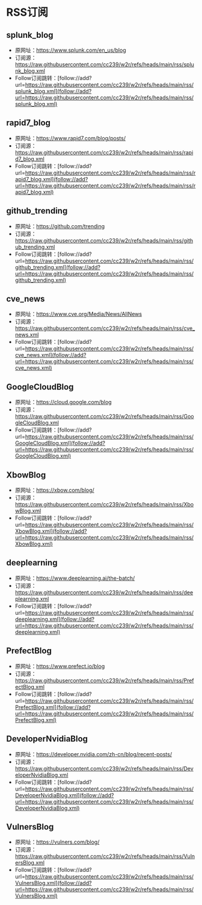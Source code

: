 # RSS订阅

## splunk_blog
- 原网址：https://www.splunk.com/en_us/blog
- 订阅源：https://raw.githubusercontent.com/cc239/w2r/refs/heads/main/rss/splunk_blog.xml
- Follow订阅跳转：[follow://add?url=https://raw.githubusercontent.com/cc239/w2r/refs/heads/main/rss/splunk_blog.xml](follow://add?url=https://raw.githubusercontent.com/cc239/w2r/refs/heads/main/rss/splunk_blog.xml)

## rapid7_blog
- 原网址：https://www.rapid7.com/blog/posts/
- 订阅源：https://raw.githubusercontent.com/cc239/w2r/refs/heads/main/rss/rapid7_blog.xml
- Follow订阅跳转：[follow://add?url=https://raw.githubusercontent.com/cc239/w2r/refs/heads/main/rss/rapid7_blog.xml](follow://add?url=https://raw.githubusercontent.com/cc239/w2r/refs/heads/main/rss/rapid7_blog.xml)

## github_trending
- 原网址：https://github.com/trending
- 订阅源：https://raw.githubusercontent.com/cc239/w2r/refs/heads/main/rss/github_trending.xml
- Follow订阅跳转：[follow://add?url=https://raw.githubusercontent.com/cc239/w2r/refs/heads/main/rss/github_trending.xml](follow://add?url=https://raw.githubusercontent.com/cc239/w2r/refs/heads/main/rss/github_trending.xml)

## cve_news
- 原网址：https://www.cve.org/Media/News/AllNews
- 订阅源：https://raw.githubusercontent.com/cc239/w2r/refs/heads/main/rss/cve_news.xml
- Follow订阅跳转：[follow://add?url=https://raw.githubusercontent.com/cc239/w2r/refs/heads/main/rss/cve_news.xml](follow://add?url=https://raw.githubusercontent.com/cc239/w2r/refs/heads/main/rss/cve_news.xml)

## GoogleCloudBlog
- 原网址：https://cloud.google.com/blog
- 订阅源：https://raw.githubusercontent.com/cc239/w2r/refs/heads/main/rss/GoogleCloudBlog.xml
- Follow订阅跳转：[follow://add?url=https://raw.githubusercontent.com/cc239/w2r/refs/heads/main/rss/GoogleCloudBlog.xml](follow://add?url=https://raw.githubusercontent.com/cc239/w2r/refs/heads/main/rss/GoogleCloudBlog.xml)

## XbowBlog
- 原网址：https://xbow.com/blog/
- 订阅源：https://raw.githubusercontent.com/cc239/w2r/refs/heads/main/rss/XbowBlog.xml
- Follow订阅跳转：[follow://add?url=https://raw.githubusercontent.com/cc239/w2r/refs/heads/main/rss/XbowBlog.xml](follow://add?url=https://raw.githubusercontent.com/cc239/w2r/refs/heads/main/rss/XbowBlog.xml)

## deeplearning
- 原网址：https://www.deeplearning.ai/the-batch/
- 订阅源：https://raw.githubusercontent.com/cc239/w2r/refs/heads/main/rss/deeplearning.xml
- Follow订阅跳转：[follow://add?url=https://raw.githubusercontent.com/cc239/w2r/refs/heads/main/rss/deeplearning.xml](follow://add?url=https://raw.githubusercontent.com/cc239/w2r/refs/heads/main/rss/deeplearning.xml)

## PrefectBlog
- 原网址：https://www.prefect.io/blog
- 订阅源：https://raw.githubusercontent.com/cc239/w2r/refs/heads/main/rss/PrefectBlog.xml
- Follow订阅跳转：[follow://add?url=https://raw.githubusercontent.com/cc239/w2r/refs/heads/main/rss/PrefectBlog.xml](follow://add?url=https://raw.githubusercontent.com/cc239/w2r/refs/heads/main/rss/PrefectBlog.xml)

## DeveloperNvidiaBlog
- 原网址：https://developer.nvidia.com/zh-cn/blog/recent-posts/
- 订阅源：https://raw.githubusercontent.com/cc239/w2r/refs/heads/main/rss/DeveloperNvidiaBlog.xml
- Follow订阅跳转：[follow://add?url=https://raw.githubusercontent.com/cc239/w2r/refs/heads/main/rss/DeveloperNvidiaBlog.xml](follow://add?url=https://raw.githubusercontent.com/cc239/w2r/refs/heads/main/rss/DeveloperNvidiaBlog.xml)

## VulnersBlog
- 原网址：https://vulners.com/blog/
- 订阅源：https://raw.githubusercontent.com/cc239/w2r/refs/heads/main/rss/VulnersBlog.xml
- Follow订阅跳转：[follow://add?url=https://raw.githubusercontent.com/cc239/w2r/refs/heads/main/rss/VulnersBlog.xml](follow://add?url=https://raw.githubusercontent.com/cc239/w2r/refs/heads/main/rss/VulnersBlog.xml)


